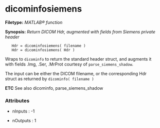 # dicominfosiemens

**Filetype:** _MATLAB&reg; function_

**Synopsis:** _Return DICOM Hdr, augmented with fields from Siemens private header_

      
       Hdr = dicominfosiemens( filename ) 
       Hdr = dicominfosiemens( Hdr ) 

Wraps to `dicominfo` to return the standard header struct, and augments it
with fields .Img, .Ser, .MrProt courtesy of `parse_siemens_shadow`.

The input can be either the DICOM filename, or the corresponding Hdr struct as
returned by `dicominfo( filename )`

__ETC__
See also
dicominfo, parse_siemens_shadow


### Attributes


- nInputs : -1

- nOutputs : 1
